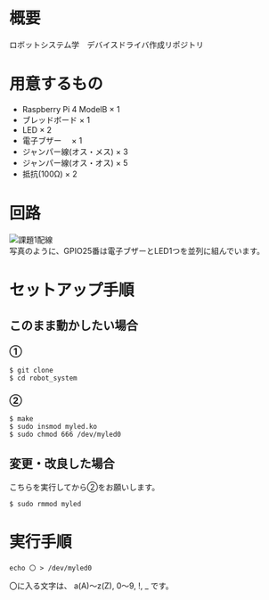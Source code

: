 # 概要  
ロボットシステム学　デバイスドライバ作成リポジトリ

# 用意するもの  
- Raspberry Pi 4 ModelB   × 1  
- ブレッドボード           × 1  
- LED                     × 2  
- 電子ブザー            　× 1
- ジャンパー線(オス・メス) × 3
- ジャンパー線(オス・オス) × 5  
- 抵抗(100Ω)              × 2  

# 回路　　
![課題1配線](https://user-images.githubusercontent.com/71488443/145738515-3950397f-6359-453f-9b49-017e2d8fa1a3.png)  
写真のように、GPIO25番は電子ブザーとLED1つを並列に組んでいます。

# セットアップ手順  
## このまま動かしたい場合
### ①  
```  
$ git clone  
$ cd robot_system  
```  
### ②  
```  
$ make  
$ sudo insmod myled.ko  
$ sudo chmod 666 /dev/myled0  
```  
## 変更・改良した場合  
こちらを実行してから②をお願いします。
```  
$ sudo rmmod myled  
```  

# 実行手順  
```  
echo 〇 > /dev/myled0  
```  
〇に入る文字は、 a(A)～z(Z), 0～9, !, _ です。  

